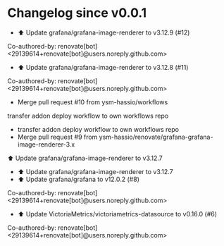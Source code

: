 # Changelog since v0.0.1
- ⬆️ Update grafana/grafana-image-renderer to v3.12.9 (#12)

Co-authored-by: renovate[bot] <29139614+renovate[bot]@users.noreply.github.com> 
- ⬆️ Update grafana/grafana-image-renderer to v3.12.8 (#11)

Co-authored-by: renovate[bot] <29139614+renovate[bot]@users.noreply.github.com> 
- Merge pull request #10 from ysm-hassio/workflows

transfer addon deploy workflow to own workflows repo 
- transfer addon deploy workflow to own workflows repo 
- Merge pull request #9 from ysm-hassio/renovate/grafana-grafana-image-renderer-3.x

⬆️ Update grafana/grafana-image-renderer to v3.12.7 
- ⬆️ Update grafana/grafana-image-renderer to v3.12.7 
- ⬆️ Update grafana/grafana to v12.0.2 (#8)

Co-authored-by: renovate[bot] <29139614+renovate[bot]@users.noreply.github.com> 
- ⬆️ Update VictoriaMetrics/victoriametrics-datasource to v0.16.0 (#6)

Co-authored-by: renovate[bot] <29139614+renovate[bot]@users.noreply.github.com> 
